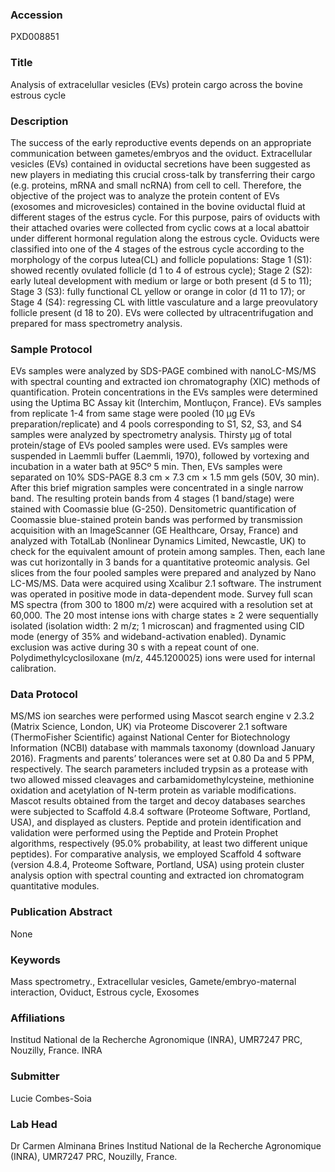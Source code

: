 ### Accession
PXD008851

### Title
Analysis of extracelullar vesicles (EVs) protein cargo across the bovine estrous cycle

### Description
The success of the early reproductive events depends on an appropriate communication between gametes/embryos and the oviduct. Extracellular vesicles (EVs) contained in oviductal secretions have been suggested as new players in mediating this crucial cross-talk by transferring their cargo (e.g. proteins, mRNA and small ncRNA) from cell to cell. Therefore, the objective of the project was to analyze the protein content of EVs (exosomes and microvesicles) contained in the bovine oviductal fluid at different stages of the estrus cycle. For this purpose, pairs of oviducts with their attached ovaries were collected from cyclic cows at a local abattoir under different hormonal regulation along the estrous cycle. Oviducts were classified into one of the 4 stages of the estrous cycle according to the morphology of the corpus lutea(CL) and follicle populations: Stage 1 (S1): showed recently ovulated follicle (d 1 to 4 of estrous cycle); Stage 2 (S2): early luteal development with medium or large or both present (d 5 to 11); Stage 3 (S3): fully functional CL yellow or orange in color (d 11 to 17); or Stage 4 (S4): regressing CL with little vasculature and a large preovulatory follicle present (d 18 to 20). EVs were collected by ultracentrifugation and prepared for mass spectrometry analysis.

### Sample Protocol
EVs samples were analyzed by SDS-PAGE combined with nanoLC-MS/MS with spectral counting and extracted ion chromatography (XIC) methods of quantification.  Protein concentrations in the EVs samples were determined using the Uptima BC Assay kit (Interchim, Montluçon, France). EVs samples from replicate 1-4 from same stage were pooled (10 µg EVs preparation/replicate) and 4 pools corresponding to S1, S2, S3, and S4 samples were analyzed by spectrometry analysis. Thirsty µg of total protein/stage of EVs pooled samples were used. EVs samples were suspended in Laemmli buffer (Laemmli, 1970), followed by vortexing and incubation in a water bath at 95Cº 5 min. Then, EVs samples were separated on 10% SDS-PAGE 8.3 cm × 7.3 cm × 1.5 mm gels (50V, 30 min). After this brief migration samples were concentrated in a single narrow band. The resulting protein bands from 4 stages (1 band/stage) were stained with Coomassie blue (G-250). Densitometric quantification of Coomassie blue-stained protein bands was performed by transmission acquisition with an ImageScanner (GE Healthcare, Orsay, France) and analyzed with TotalLab (Nonlinear Dynamics Limited, Newcastle, UK) to check for the equivalent amount of protein among samples. Then, each lane was cut horizontally in 3 bands for a quantitative proteomic analysis. Gel slices from the four pooled samples were prepared and analyzed by Nano LC-MS/MS.  Data were acquired using Xcalibur 2.1 software. The instrument was operated in positive mode in data-dependent mode. Survey full scan MS spectra (from 300 to 1800 m/z) were acquired with a resolution set at 60,000. The 20 most intense ions with charge states ≥ 2 were sequentially isolated (isolation width: 2 m/z; 1 microscan) and fragmented using CID mode (energy of 35% and wideband-activation enabled). Dynamic exclusion was active during 30 s with a repeat count of one. Polydimethylcyclosiloxane (m/z, 445.1200025) ions were used for internal calibration.

### Data Protocol
MS/MS ion searches were performed using Mascot search engine v 2.3.2 (Matrix Science, London, UK) via Proteome Discoverer 2.1 software (ThermoFisher Scientific) against National Center for Biotechnology Information (NCBI) database with mammals taxonomy (download January 2016). Fragments and parents’ tolerances were set at 0.80 Da and 5 PPM, respectively. The search parameters included trypsin as a protease with two allowed missed cleavages and carbamidomethylcysteine, methionine oxidation and acetylation of N-term protein as variable modifications. Mascot results obtained from the target and decoy databases searches were subjected to Scaffold 4.8.4 software (Proteome Software, Portland, USA), and displayed as clusters. Peptide and protein identification and validation were performed using the Peptide and Protein Prophet algorithms, respectively (95.0% probability, at least two different unique peptides). For comparative analysis, we employed Scaffold 4 software (version 4.8.4, Proteome Software, Portland, USA) using protein cluster analysis option with spectral counting and extracted ion chromatogram quantitative modules.

### Publication Abstract
None

### Keywords
Mass spectrometry., Extracellular vesicles, Gamete/embryo-maternal interaction, Oviduct, Estrous cycle, Exosomes

### Affiliations
Institud National de la Recherche Agronomique (INRA),  UMR7247 PRC, Nouzilly, France.
INRA

### Submitter
Lucie Combes-Soia

### Lab Head
Dr Carmen Alminana Brines
Institud National de la Recherche Agronomique (INRA),  UMR7247 PRC, Nouzilly, France.


